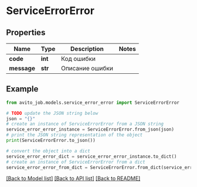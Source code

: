 # ServiceErrorError


## Properties

Name | Type | Description | Notes
------------ | ------------- | ------------- | -------------
**code** | **int** | Код ошибки | 
**message** | **str** | Описание ошибки | 

## Example

```python
from avito_job.models.service_error_error import ServiceErrorError

# TODO update the JSON string below
json = "{}"
# create an instance of ServiceErrorError from a JSON string
service_error_error_instance = ServiceErrorError.from_json(json)
# print the JSON string representation of the object
print(ServiceErrorError.to_json())

# convert the object into a dict
service_error_error_dict = service_error_error_instance.to_dict()
# create an instance of ServiceErrorError from a dict
service_error_error_from_dict = ServiceErrorError.from_dict(service_error_error_dict)
```
[[Back to Model list]](../README.md#documentation-for-models) [[Back to API list]](../README.md#documentation-for-api-endpoints) [[Back to README]](../README.md)



